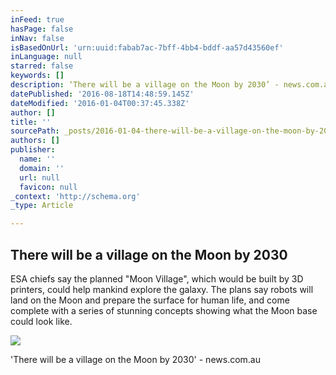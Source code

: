 ```yaml
---
inFeed: true
hasPage: false
inNav: false
isBasedOnUrl: 'urn:uuid:fabab7ac-7bff-4bb4-bddf-aa57d43560ef'
inLanguage: null
starred: false
keywords: []
description: ‘There will be a village on the Moon by 2030’ - news.com.au
datePublished: '2016-08-18T14:48:59.145Z'
dateModified: '2016-01-04T00:37:45.338Z'
author: []
title: ''
sourcePath: _posts/2016-01-04-there-will-be-a-village-on-the-moon-by-2030-newscomau.md
authors: []
publisher:
  name: ''
  domain: ''
  url: null
  favicon: null
_context: 'http://schema.org'
_type: Article

---
```

<article style=""><h1>There will be a village on the Moon by 2030</h1><p>ESA chiefs say the planned "Moon Village", which would be built by 3D printers, could help mankind explore the galaxy. The plans say robots will land on the Moon and prepare the surface for human life, and come complete with a series of stunning concepts showing what the Moon base could look like.</p><img src="https://s3-us-west-2.amazonaws.com/the-grid-img/p/39b1fa2cdab1414548d25c11b6c6d73882460b61.jpg" /></article>

'There will be a village on the Moon by 2030' - news.com.au